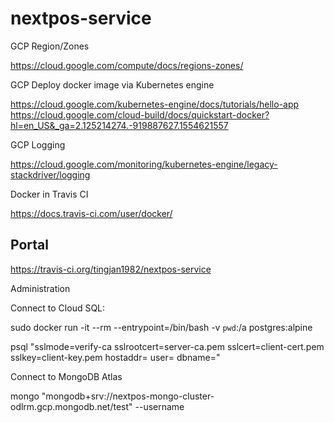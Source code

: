 # nextpos-service



GCP Region/Zones

https://cloud.google.com/compute/docs/regions-zones/

GCP Deploy docker image via Kubernetes engine

https://cloud.google.com/kubernetes-engine/docs/tutorials/hello-app
https://cloud.google.com/cloud-build/docs/quickstart-docker?hl=en_US&_ga=2.125214274.-919887627.1554621557

GCP Logging

https://cloud.google.com/monitoring/kubernetes-engine/legacy-stackdriver/logging

Docker in Travis CI

https://docs.travis-ci.com/user/docker/


## Portal
                                                    
https://travis-ci.org/tingjan1982/nextpos-service


Administration

Connect to Cloud SQL:

sudo docker run -it --rm --entrypoint=/bin/bash -v `pwd`:/a postgres:alpine

psql "sslmode=verify-ca sslrootcert=server-ca.pem sslcert=client-cert.pem sslkey=client-key.pem hostaddr=<hostname> user=<username> dbname=<db name>"

Connect to MongoDB Atlas

mongo "mongodb+srv://nextpos-mongo-cluster-odlrm.gcp.mongodb.net/test" --username <username>
